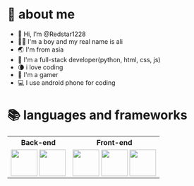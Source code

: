 # 👀 about me
- 👋 Hi, I’m @Redstar1228
- 🙏🏻 I'm a boy and my real name is ali
- 🌏 I'm from asia 
- 🤖 I'm a full-stack developer(python, html, css, js)
- 🌘 i love coding
- 👾 I'm a gamer
- 💻 I use android phone for coding
# 📚 languages and frameworks
<table>
  <tr>
    <th>Back-end</th>
    <th>Front-end</th>
  </tr>
  <tr>
    <td>
      <img src = "https://i.imghippo.com/files/Gwsw1329FyU.png" width="60" height="60" style="vertical-align: middle;" />
      <img src="https://i.imghippo.com/files/vH2857zhI.png" width="60" height="60" style="vertical-align: middle;" />
    </td>
    <td>
      <img src="https://i.imghippo.com/files/XlXY6569Rbo.png" width="60" height="60" style="vertical-align: middle;" />
      <img src="https://i.imghippo.com/files/oN4893Kk.png" width="60" height="60" style="vertical-align: middle;" />
      <img src="https://i.imghippo.com/files/slE2254S.png" width="60" height="60" style="vertical-align: middle;" />
    </td>
  </tr>
</table>

